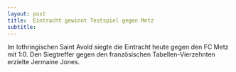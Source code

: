 ```yaml
---
layout: post
title:  Eintracht gewinnt Testspiel gegen Metz
subtitle:  
---
```


Im lothringischen Saint Avold siegte die Eintracht heute gegen den FC Metz mit 1:0. Den Siegtreffer gegen den französischen Tabellen-Vierzehnten erzielte Jermaine Jones.


